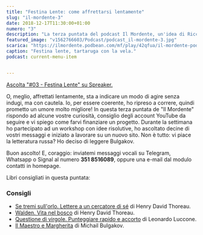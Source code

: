 ```yaml
---
title: "Festina Lente: come affrettarsi lentamente"
slug: "il-mordente-3"
date: 2018-12-17T11:30:00+01:00
numero: "3"
description: "La terza puntata del podcast Il Mordente, un'idea di Riccardo Palombo."
featured_image: "v1562766603/Podcast/podcast_il-mordente-3.jpg"
scarica: "https://ilmordente.podbean.com/mf/play/42qfua/il-mordente-podcast-3.mp3"
caption: "Festina lente, tartaruga con la vela."
podcast: current-menu-item


---
```


<a class="spreaker-player" href="https://www.spreaker.com/episode/16494307" data-resource="episode_id=16494307" data-width="100%" data-height="200" data-theme="light" data-playlist="false" data-playlist-continuous="false" data-autoplay="false" data-live-autoplay="false" data-chapters-image="true" data-episode-image-position="right" data-hide-logo="false" data-hide-likes="false" data-hide-comments="false" data-hide-sharing="false" >Ascolta "#03 - Festina Lente" su Spreaker.</a>


O, meglio, affrettati lentamente, sta a indicare un modo di agire senza indugi, ma con cautela. Io, per essere coerente, ho ripreso a correre, quindi prometto un umore molto migliore! In questa terza puntata de "Il Mordente" rispondo ad alcune vostre curiosità, consiglio degli account YouTube da seguire e vi spiego come farvi finanziare un progetto. Durante la settimana ho partecipato ad un workshop con idee risolutive, ho ascoltato decine di vostri messaggi e iniziato a lavorare su un nuovo sito. Non è tutto: vi piace la letteratura russa? Ho deciso di leggere Bulgakov. 

Buon ascolto! E, coraggio: inviatemi messaggi vocali su Telegram, Whatsapp o Signal al numero **351 8516089**, oppure una e-mail dal modulo contatti in homepage. 

Libri consigliati in questa puntata:

### Consigli
<ul>
<li><a class="text-info" href="https://amzn.to/2Gm6zeJ" target="_blank" rel="noopener" rel="nofollow" title="Vedi il libro Se tremi sull'orlo su Amazon">Se tremi sull'orlo. Lettere a un cercatore di sé</a> di Henry David Thoreau.</li>
<li><a class="text-info" href="https://amzn.to/2Gtg0JA" target="_blank" rel="noopener" rel="nofollow" title="Vedi il libro Walden su Amazon">Walden. Vita nel bosco</a> di Henry David Thoreau.</li>
<li><a class="text-info" href="https://amzn.to/2Bmar9Y" target="_blank" rel="noopener" rel="nofollow" title="Vedi il libro Questione di virgole su Amazon">Questione di virgole. Punteggiare rapido e accorto</a> di Leonardo Luccone.</li>
<li><a class="text-info" href="https://amzn.to/2QSt0fG" target="_blank" rel="noopener" rel="nofollow" title="Vedi il libro Il Maestro e Margherita su Amazon">Il Maestro e Margherita</a> di Michail Bulgakov.</li>
</ul>